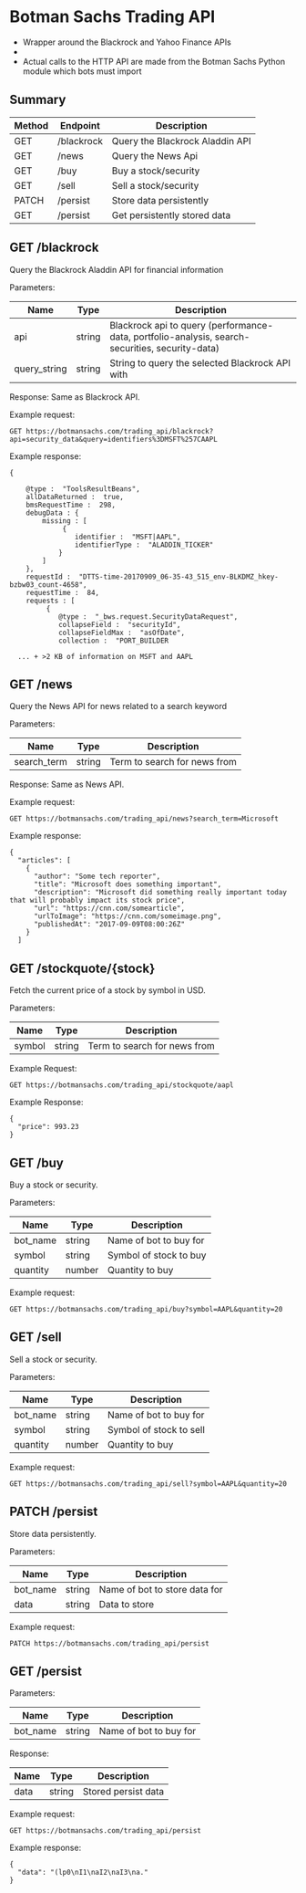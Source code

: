 # Botman Sachs Trading API

- Wrapper around the Blackrock and Yahoo Finance APIs
-
- Actual calls to the HTTP API are made from the Botman Sachs Python module which bots must import

## Summary

| Method | Endpoint     | Description                                           |
|--------|--------------|-------------------------------------------------------|
| GET    | /blackrock   | Query the Blackrock Aladdin API                       |
| GET    | /news        | Query the News Api                                    |
| GET    | /buy         | Buy a stock/security                                  |
| GET    | /sell        | Sell a stock/security                                 |
| PATCH  | /persist     | Store data persistently                               |
| GET    | /persist     | Get persistently stored data                         |

## GET /blackrock
Query the Blackrock Aladdin API for financial information

Parameters:

| Name         | Type   | Description                                                                                     |
|--------------|--------|-------------------------------------------------------------------------------------------------|
| api          | string | Blackrock api to query (performance-data, portfolio-analysis, search-securities, security-data) |
| query_string | string | String to query the selected Blackrock API with                                                 |

Response: Same as Blackrock API.

Example request:

```
GET https://botmansachs.com/trading_api/blackrock?api=security_data&query=identifiers%3DMSFT%257CAAPL
```

Example response:

```
{

    @type :  "ToolsResultBeans",
    allDataReturned :  true,
    bmsRequestTime :  298,
    debugData : {
        missing : [
             {
                identifier :  "MSFT|AAPL",
                identifierType :  "ALADDIN_TICKER"
            }
        ]
    },
    requestId :  "DTTS-time-20170909_06-35-43_515_env-BLKDMZ_hkey-bzbw03_count-4658",
    requestTime :  84,
    requests : [
         {
            @type :  "_bws.request.SecurityDataRequest",
            collapseField :  "securityId",
            collapseFieldMax :  "asOfDate",
            collection :  "PORT_BUILDER

  ... + >2 KB of information on MSFT and AAPL
```

## GET /news
Query the News API for news related to a search keyword

Parameters:

| Name         | Type   | Description                                                                                     |
|--------------|--------|-------------------------------------------------------------------------------------------------|
| search_term  | string | Term to search for news from                                                                    |

Response: Same as News API.

Example request:

```
GET https://botmansachs.com/trading_api/news?search_term=Microsoft
```

Example response:

```
{
  "articles": [
    {
      "author": "Some tech reporter",
      "title": "Microsoft does something important",
      "description": "Microsoft did something really important today that will probably impact its stock price",
      "url": "https://cnn.com/somearticle",
      "urlToImage": "https://cnn.com/someimage.png",
      "publishedAt": "2017-09-09T08:00:26Z"
    }
  ]
```

## GET /stockquote/{stock}
Fetch the current price of a stock by symbol in USD.

Parameters:

| Name         | Type   | Description                                                                                     |
|--------------|--------|-------------------------------------------------------------------------------------------------|
| symbol       | string | Term to search for news from                                                                    |

Example Request:
```
GET https://botmansachs.com/trading_api/stockquote/aapl
```

Example Response:
```
{
  "price": 993.23
}
```

## GET /buy
Buy a stock or security.

Parameters:

| Name         | Type   | Description                                                   |
|--------------|--------|---------------------------------------------------------------|
| bot_name     | string | Name of bot to buy for                                        |
| symbol       | string | Symbol of stock to buy                                        |
| quantity     | number | Quantity to buy                                               |

Example request:

```
GET https://botmansachs.com/trading_api/buy?symbol=AAPL&quantity=20
```

## GET /sell
Sell a stock or security.

Parameters:

| Name         | Type   | Description                                                   |
|--------------|--------|---------------------------------------------------------------|
| bot_name     | string | Name of bot to buy for                                        |
| symbol       | string | Symbol of stock to sell                                       |
| quantity     | number | Quantity to buy                                               |

Example request:

```
GET https://botmansachs.com/trading_api/sell?symbol=AAPL&quantity=20
```

## PATCH /persist

Store data persistently.

Parameters:

| Name         | Type   | Description                                                   |
|--------------|--------|---------------------------------------------------------------|
| bot_name     | string | Name of bot to store data for                                 |
| data         | string | Data to store                                                 |

Example request:

```
PATCH https://botmansachs.com/trading_api/persist
```

## GET /persist

Parameters:

| Name         | Type   | Description                                                   |
|--------------|--------|---------------------------------------------------------------|
| bot_name     | string | Name of bot to buy for                                        |

Response:

| Name         | Type   | Description                                                   |
|--------------|--------|---------------------------------------------------------------|
| data         | string | Stored persist data                                           |

Example request:

```
GET https://botmansachs.com/trading_api/persist
```

Example response:

```
{
  "data": "(lp0\nI1\naI2\naI3\na."
}
```
